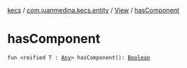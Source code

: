 [kecs](../../index.md) / [com.juanmedina.kecs.entity](../index.md) / [View](index.md) / [hasComponent](./has-component.md)

# hasComponent

`fun <reified T : `[`Any`](https://kotlinlang.org/api/latest/jvm/stdlib/kotlin/-any/index.html)`> hasComponent(): `[`Boolean`](https://kotlinlang.org/api/latest/jvm/stdlib/kotlin/-boolean/index.html)